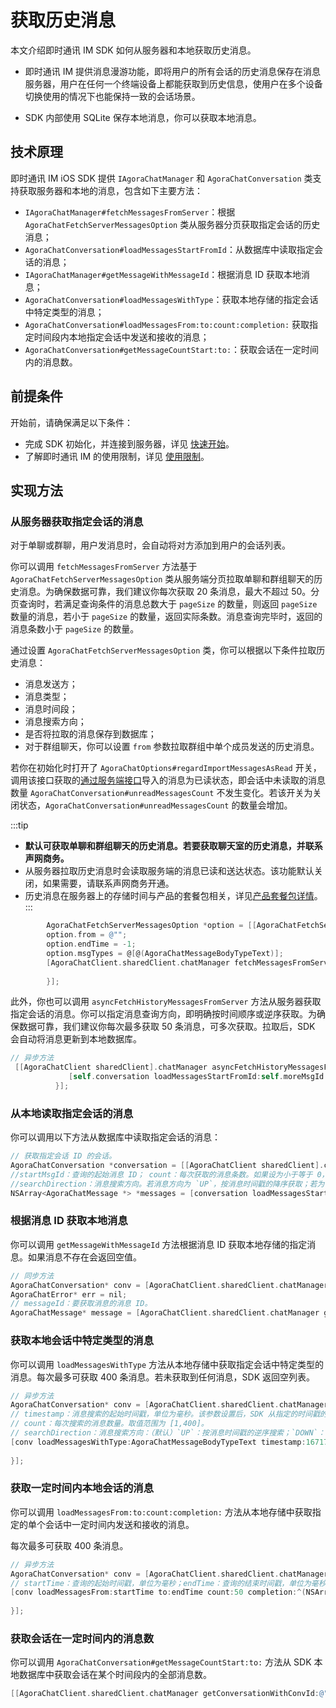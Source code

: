 # 获取历史消息

<Toc />

本文介绍即时通讯 IM SDK 如何从服务器和本地获取历史消息。

- 即时通讯 IM 提供消息漫游功能，即将用户的所有会话的历史消息保存在消息服务器，用户在任何一个终端设备上都能获取到历史信息，使用户在多个设备切换使用的情况下也能保持一致的会话场景。

- SDK 内部使用 SQLite 保存本地消息，你可以获取本地消息。

## 技术原理

即时通讯 IM iOS SDK 提供 `IAgoraChatManager` 和 `AgoraChatConversation` 类支持获取服务器和本地的消息，包含如下主要方法：

- `IAgoraChatManager#fetchMessagesFromServer`：根据 `AgoraChatFetchServerMessagesOption` 类从服务器分页获取指定会话的历史消息；
- `AgoraChatConversation#loadMessagesStartFromId`：从数据库中读取指定会话的消息；
- `IAgoraChatManager#getMessageWithMessageId`：根据消息 ID 获取本地消息；
- `AgoraChatConversation#loadMessagesWithType`：获取本地存储的指定会话中特定类型的消息；
- `AgoraChatConversation#loadMessagesFrom:to:count:completion:` 获取指定时间段内本地指定会话中发送和接收的消息；
- `AgoraChatConversation#getMessageCountStart:to:`：获取会话在一定时间内的消息数。

## 前提条件

开始前，请确保满足以下条件：

- 完成 SDK 初始化，并连接到服务器，详见 [快速开始](quickstart.html)。
- 了解即时通讯 IM 的使用限制，详见 [使用限制](limitation.html)。

## 实现方法

### 从服务器获取指定会话的消息

对于单聊或群聊，用户发消息时，会自动将对方添加到用户的会话列表。

你可以调用 `fetchMessagesFromServer` 方法基于 `AgoraChatFetchServerMessagesOption` 类从服务端分页拉取单聊和群组聊天的历史消息。为确保数据可靠，我们建议你每次获取 20 条消息，最大不超过 50。分页查询时，若满足查询条件的消息总数大于 `pageSize` 的数量，则返回 `pageSize` 数量的消息，若小于 `pageSize` 的数量，返回实际条数。消息查询完毕时，返回的消息条数小于 `pageSize` 的数量。

通过设置 `AgoraChatFetchServerMessagesOption` 类，你可以根据以下条件拉取历史消息：

- 消息发送方；
- 消息类型；
- 消息时间段；
- 消息搜索方向；
- 是否将拉取的消息保存到数据库；
- 对于群组聊天，你可以设置 `from` 参数拉取群组中单个成员发送的历史消息。

若你在初始化时打开了 `AgoraChatOptions#regardImportMessagesAsRead` 开关，调用该接口获取的[通过服务端接口](/docs/sdk/server-side/message_import.html)导入的消息为已读状态，即会话中未读取的消息数量 `AgoraChatConversation#unreadMessagesCount` 不发生变化。若该开关为关闭状态，`AgoraChatConversation#unreadMessagesCount` 的数量会增加。

:::tip
- **默认可获取单聊和群组聊天的历史消息。若要获取聊天室的历史消息，并联系声网商务。**
- 从服务器拉取历史消息时会读取服务端的消息已读和送达状态。该功能默认关闭，如果需要，请联系声网商务开通。
- 历史消息在服务器上的存储时间与产品的套餐包相关，详见[产品套餐包详情](/product/pricing.html#套餐包功能详情)。
:::

```objectivec
        AgoraChatFetchServerMessagesOption *option = [[AgoraChatFetchServerMessagesOption alloc] init];
        option.from = @"";
        option.endTime = -1;
        option.msgTypes = @[@(AgoraChatMessageBodyTypeText)];
        [AgoraChatClient.sharedClient.chatManager fetchMessagesFromServerBy:@"conversationId" conversationType:AgoraChatConversationTypeChat cursor:@"" pageSize:50 option:option completion:^(AgoraChatCursorResult<AgoraChatMessage *> * _Nullable result, AgoraChatError * _Nullable aError) {
            
        }];
```

此外，你也可以调用 `asyncFetchHistoryMessagesFromServer` 方法从服务器获取指定会话的消息。你可以指定消息查询方向，即明确按时间顺序或逆序获取。为确保数据可靠，我们建议你每次最多获取 50 条消息，可多次获取。拉取后，SDK 会自动将消息更新到本地数据库。

```objectivec
// 异步方法
 [[AgoraChatClient sharedClient].chatManager asyncFetchHistoryMessagesFromServer:conversation.conversationId conversationType:conversation.type startMessageId:self.moreMsgId pageSize:10 completion:^(AgoraChatCursorResult *aResult, AgoraChatError *aError) {
             [self.conversation loadMessagesStartFromId:self.moreMsgId count:10 searchDirection:AgoraChatMessageSearchDirectionUp completion:block];
          }];
```

### 从本地读取指定会话的消息

你可以调用以下方法从数据库中读取指定会话的消息：

```objectivec
// 获取指定会话 ID 的会话。
AgoraChatConversation *conversation = [[AgoraChatClient sharedClient].chatManager getConversation:conversationId type:type createIfNotExist:YES];
//startMsgId：查询的起始消息 ID； count：每次获取的消息条数。如果设为小于等于 0，SDK 获取 1 条消息。
//searchDirection：消息搜索方向。若消息方向为 `UP`，按消息时间戳的降序获取；若为 `DOWN`，按消息时间戳的升序获取。
NSArray<AgoraChatMessage *> *messages = [conversation loadMessagesStartFromId:startMsgId count:count searchDirection:MessageSearchDirectionUp];
```

### 根据消息 ID 获取本地消息

你可以调用 `getMessageWithMessageId` 方法根据消息 ID 获取本地存储的指定消息。如果消息不存在会返回空值。

```objectivec
// 同步方法
AgoraChatConversation* conv = [AgoraChatClient.sharedClient.chatManager getConversationWithConvId:@"conversationId"];
AgoraChatError* err = nil;
// messageId：要获取消息的消息 ID。
AgoraChatMessage* message = [AgoraChatClient.sharedClient.chatManager getMessageWithMessageId:@"messageId"];
```

### 获取本地会话中特定类型的消息

你可以调用 `loadMessagesWithType` 方法从本地存储中获取指定会话中特定类型的消息。每次最多可获取 400 条消息。若未获取到任何消息，SDK 返回空列表。

```objectivec
// 异步方法
AgoraChatConversation* conv = [AgoraChatClient.sharedClient.chatManager getConversationWithConvId:@"conversationId"];
// timestamp：消息搜索的起始时间戳，单位为毫秒。该参数设置后，SDK 从指定的时间戳的消息开始，按照搜索方向对消息进行搜索。若设置为负数，SDK 从当前时间开始，按消息时间戳的逆序搜索。
// count：每次搜索的消息数量。取值范围为 [1,400]。
// searchDirection：消息搜索方向：（默认）`UP`：按消息时间戳的逆序搜索；`DOWN`：按消息时间戳的正序搜索。
[conv loadMessagesWithType:AgoraChatMessageBodyTypeText timestamp:1671761876000 count:50 fromUser:@"" searchDirection:AgoraChatMessageSearchDirectionUp completion:^(NSArray<AgoraChatMessage *> * _Nullable aMessages, AgoraChatError * _Nullable aError) {
        
}];
```

### 获取一定时间内本地会话的消息

你可以调用 `loadMessagesFrom:to:count:completion:` 方法从本地存储中获取指定的单个会话中一定时间内发送和接收的消息。

每次最多可获取 400 条消息。

```objectivec
// 异步方法
AgoraChatConversation* conv = [AgoraChatClient.sharedClient.chatManager getConversationWithConvId:@"conversationId"];
// startTime：查询的起始时间戳，单位为毫秒；endTime：查询的结束时间戳，单位为毫秒；count：每次获取的消息数量。取值范围为 [1,400]。
[conv loadMessagesFrom:startTime to:endTime count:50 completion:^(NSArray<AgoraChatMessage *> * _Nullable aMessages, AgoraChatError * _Nullable aError) {
            
}];
```

### 获取会话在一定时间内的消息数

你可以调用 `AgoraChatConversation#getMessageCountStart:to:` 方法从 SDK 本地数据库中获取会话在某个时间段内的全部消息数。

```objectivec
[[AgoraChatClient.sharedClient.chatManager getConversationWithConvId:@"conversationId"] getMessageCountStart:startTimestamp to:endTimestamp];
```
